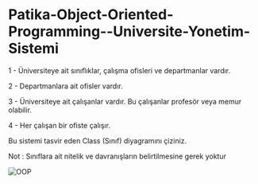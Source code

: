 # Patika-Object-Oriented-Programming--Universite-Yonetim-Sistemi

1 - Üniversiteye ait sınıflıklar, çalışma ofisleri ve departmanlar vardır.

2 - Departmanlara ait ofisler vardır.

3 - Üniversiteye ait çalışanlar vardır. Bu çalışanlar profesör veya memur olabilir.

4 - Her çalışan bir ofiste çalışır.

Bu sistemi tasvir eden Class (Sınıf) diyagramını çiziniz.

Not : Sınıflara ait nitelik ve davranışların belirtilmesine gerek yoktur

![OOP](https://user-images.githubusercontent.com/75535815/215043059-8fea2622-f72f-4794-beee-ca53ab8b5966.png)
